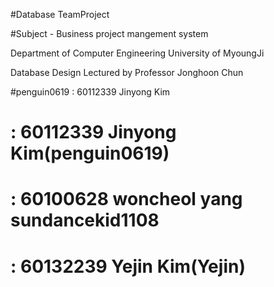 #Database TeamProject

#Subject - Business project mangement system

Department of Computer Engineering University of MyoungJi 

Database Design Lectured by Professor Jonghoon Chun 

#penguin0619 : 60112339 Jinyong Kim
# : 60112339 Jinyong Kim(penguin0619)
# : 60100628 woncheol yang sundancekid1108
# : 60132239 Yejin Kim(Yejin)